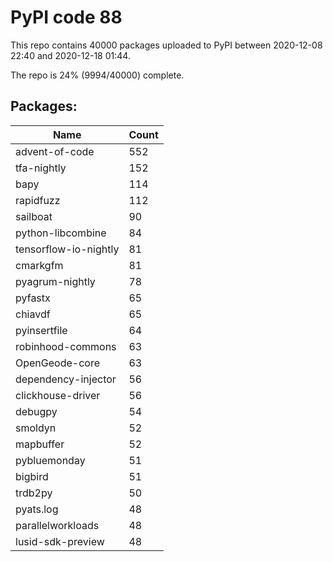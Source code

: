 # PyPI code 88

This repo contains 40000 packages uploaded to PyPI between 
2020-12-08 22:40 and 2020-12-18 01:44.

The repo is 24% (9994/40000) complete.

## Packages:

| Name  | Count |
| ----- | ----- |
| advent-of-code | 552 |
| tfa-nightly | 152 |
| bapy | 114 |
| rapidfuzz | 112 |
| sailboat | 90 |
| python-libcombine | 84 |
| tensorflow-io-nightly | 81 |
| cmarkgfm | 81 |
| pyagrum-nightly | 78 |
| pyfastx | 65 |
| chiavdf | 65 |
| pyinsertfile | 64 |
| robinhood-commons | 63 |
| OpenGeode-core | 63 |
| dependency-injector | 56 |
| clickhouse-driver | 56 |
| debugpy | 54 |
| smoldyn | 52 |
| mapbuffer | 52 |
| pybluemonday | 51 |
| bigbird | 51 |
| trdb2py | 50 |
| pyats.log | 48 |
| parallelworkloads | 48 |
| lusid-sdk-preview | 48 |


